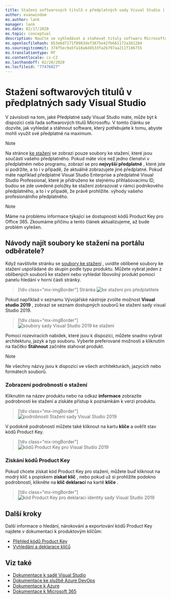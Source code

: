 ```yaml
---
title: Stažení softwarových titulů v předplatných sady Visual Studio | Microsoft Docs
author: evanwindom
ms.author: lank
manager: lank
ms.date: 02/17/2020
ms.topic: conceptual
description: Naučte se vyhledávat a stahovat tituly softwaru Microsoftu v předplatných sady Visual Studio.
ms.openlocfilehash: 053e6d7171f8983def3675e42fb661172a381284
ms.sourcegitcommit: 374f5ec9a5fa18a6d4533fa2b797aa211f186755
ms.translationtype: MT
ms.contentlocale: cs-CZ
ms.lasthandoff: 02/20/2020
ms.locfileid: "77476827"
---
```

# <a name="downloading-software-titles-in-visual-studio-subscriptions"></a>Stažení softwarových titulů v předplatných sady Visual Studio
V závislosti na tom, jaké Předplatné sady Visual Studio máte, může být k dispozici celá řada softwarových titulů Microsoftu.  V tomto článku se dozvíte, jak vyhledat a stáhnout software, který potřebujete k tomu, abyste mohli využít své předplatné na maximum. 

> [!NOTE]
> Na stránce [ke stažení](https://my.visualstudio.com/downloads/featured) se zobrazí pouze soubory ke stažení, které jsou součástí vašeho předplatného.  Pokud máte více než jedno členství v předplatném nebo programu, zobrazí se pro **nejvyšší předplatné** , které jste si podržíte, a to i v případě, že aktuálně zobrazujete jiné předplatné.  Pokud máte například předplatné Visual Studio Enterprise a předplatné Visual Studio Professional, které je přidruženo ke stejnému přihlašovacímu ID, budou se zde uvedené položky ke stažení zobrazovat v rámci podnikového předplatného, a to i v případě, že právě prohlížíte. výhody vašeho profesionálního předplatného.

> [!NOTE]
> Máme na problému informace týkající se dostupnosti kódů Product Key pro Office 365.  Zkoumáme příčinu a tento článek aktualizujeme, až bude problém vyřešen. 

## <a name="how-do-i-find-downloads-in-the-subscriber-portal"></a>Návody najít soubory ke stažení na portálu odběratele?
Když navštívíte stránku se [soubory ke stažení](https://my.visualstudio.com/downloads/featured?wt.mc_id=o~msft~docs) , uvidíte oblíbené soubory ke stažení uspořádané do skupin podle typu produktu.  Můžete vybrat jeden z oblíbených souborů ke stažení nebo vyhledat libovolný produkt pomocí panelu hledání v horní části stránky.
> [!div class="mx-imgBorder"]
> Stránka ![ke stažení pro předplatitele](_img/subscriber-downloads/subscriber-downloads-resized.png)

Pokud například v seznamu Vývojářské nástroje zvolíte možnost **Visual studio 2019** , zobrazí se seznam dostupných souborů ke stažení sady visual Studio 2019.
> [!div class="mx-imgBorder"]
> ![soubory sady Visual Studio 2019 ke stažení](_img/subscriber-downloads/vs2019-product-list.png)

Pomocí rozevíracích nabídek, které jsou k dispozici, můžete snadno vybrat architekturu, jazyk a typ souboru. Vyberte preferované možnosti a kliknutím na tlačítko **Stáhnout** začněte stahovat produkt.

> [!NOTE]
> Ne všechny názvy jsou k dispozici ve všech architekturách, jazycích nebo formátech souborů.  

### <a name="displaying-download-details"></a>Zobrazení podrobností o stažení
Kliknutím na název produktu nebo na odkaz **informace** zobrazíte podrobnosti ke stažení a získáte přístup k poznámkám k verzi produktu.
> [!div class="mx-imgBorder"]
> ![podrobnosti Stažení sady Visual Studio 2019](_img/subscriber-downloads/vs2019-info.png)

V podokně podrobností můžete také kliknout na kartu **klíče** a ověřit stav kódů Product Key.
> [!div class="mx-imgBorder"]
> ![kódů Product Key pro Visual Studio 2019](_img/subscriber-downloads/vs2019-keys.png)

### <a name="obtaining-product-keys"></a>Získání kódů Product Key
Pokud chcete získat kód Product Key pro stažení, můžete buď kliknout na modrý klíč s popiskem **získat klíč** , nebo pokud už si prohlížíte podokno podrobností, klikněte na **klíč deklarací** na kartě **klíče** .
> [!div class="mx-imgBorder"]
> ![kód Product Key pro deklaraci identity sady Visual Studio 2019](_img/subscriber-downloads/vs2019-claim-keys.png)

## <a name="next-steps"></a>Další kroky
Další informace o hledání, nárokování a exportování kódů Product Key najdete v dokumentaci k produktovým klíčům:
- [Přehled kódů Product Key](product-keys.md)
- [Vyhledání a deklarace klíčů](find-keys.md)

## <a name="see-also"></a>Viz také
- [Dokumentace k sadě Visual Studio](https://docs.microsoft.com/visualstudio/)
- [Dokumentace ke službě Azure DevOps](https://docs.microsoft.com/azure/devops/)
- [Dokumentace k Azure](https://docs.microsoft.com/azure/)
- [Dokumentace k Microsoft 365](https://docs.microsoft.com/microsoft-365/)

